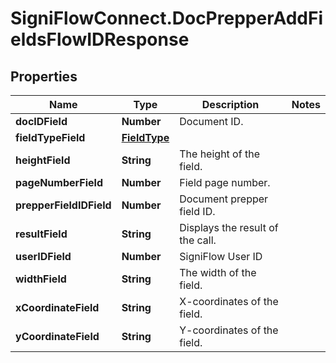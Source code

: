 # SigniFlowConnect.DocPrepperAddFieldsFlowIDResponse

## Properties

Name | Type | Description | Notes
------------ | ------------- | ------------- | -------------
**docIDField** | **Number** | Document ID. | 
**fieldTypeField** | [**FieldType**](FieldType.md) |  | 
**heightField** | **String** | The height of the field. | 
**pageNumberField** | **Number** | Field page number. | 
**prepperFieldIDField** | **Number** | Document prepper field ID. | 
**resultField** | **String** | Displays the result of the call. | 
**userIDField** | **Number** | SigniFlow User ID | 
**widthField** | **String** | The width of the field. | 
**xCoordinateField** | **String** | X-coordinates of the field. | 
**yCoordinateField** | **String** | Y-coordinates of the field. | 


